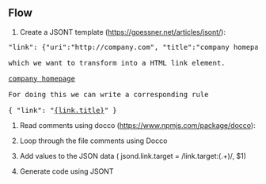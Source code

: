 ## Flow
1. Create a JSONT template (https://goessner.net/articles/jsont/):

<pre>
"link": {"uri":"http://company.com", "title":"company homepage" }}

which we want to transform into a HTML link element.

<a href="http://company.com">company homepage</a>

For doing this we can write a corresponding rule

{ "link": "<a href=\"{link.uri}\">{link.title}</a>" }
</pre>

1. Read comments using docco (https://www.npmjs.com/package/docco):

1. Loop through the file comments using Docco

1. Add values to the JSON data ( jsond.link.target = /link.target:(.+)/, $1)

1. Generate code using JSONT
